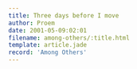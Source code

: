 ```yaml
---
title: Three days before I move
author: Proem
date: 2001-05-09:02:01
filename: among-others/:title.html
template: article.jade
record: 'Among Others'
---	
```


